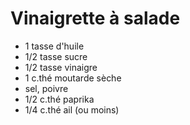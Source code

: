 # Vinaigrette à salade

- 1 tasse d'huile
- 1/2 tasse sucre
- 1/2 tasse vinaigre
- 1 c.thé moutarde sèche
- sel, poivre
- 1/2 c.thé paprika
- 1/4 c.thé ail (ou moins)